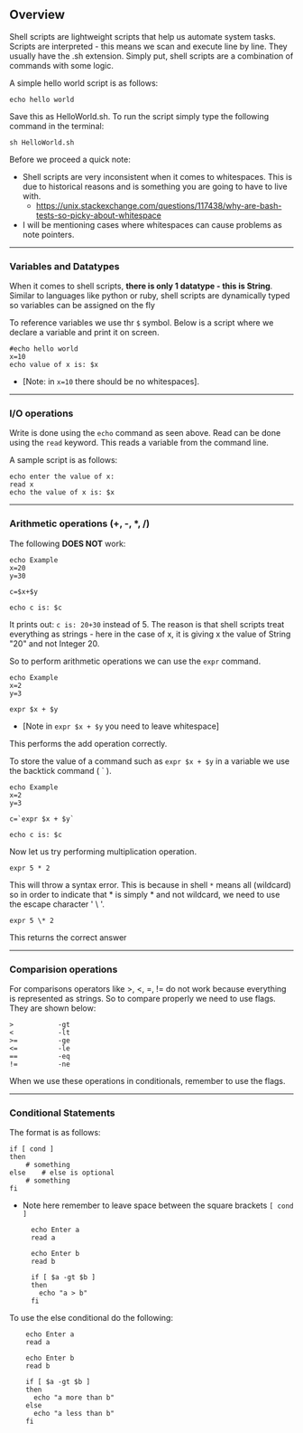 
## Overview

Shell scripts are lightweight scripts that help us automate system tasks. Scripts are interpreted - this means we scan and execute line by line. They usually have the .sh extension. Simply put, shell scripts are a combination of commands with some logic.

A simple hello world script is as follows:

    echo hello world

Save this as HelloWorld.sh. To run the script simply type the following command in the terminal:

    sh HelloWorld.sh

Before we proceed a quick note: 

- Shell scripts are very inconsistent when it comes to whitespaces. This is due to historical reasons and is something you are going to have to live with. 
    - https://unix.stackexchange.com/questions/117438/why-are-bash-tests-so-picky-about-whitespace
- I will be mentioning cases where whitespaces can cause problems as note pointers.

----------------------------------

### Variables and Datatypes

When it comes to shell scripts, **there is only 1 datatype - this is String**. Similar to languages like python or ruby, shell scripts are dynamically typed so variables can be assigned on the fly 

To reference variables we use thr ```$``` symbol. Below is a script where we declare a variable and print it on screen.

    #echo hello world
    x=10
    echo value of x is: $x

- [Note: in ```x=10``` there should be no whitespaces]. 

----------------------------------

### I/O operations

Write is done using the ```echo``` command as seen above.
Read can be done using the ```read``` keyword. This reads a variable from the command line.

A sample script is as follows:

    echo enter the value of x:
    read x
    echo the value of x is: $x

----------------------------------

### Arithmetic operations (+, -, *, /)

The following **DOES NOT** work:

    echo Example
    x=20
    y=30

    c=$x+$y

    echo c is: $c

It prints out: ```c is: 20+30``` instead of 5. The reason is that shell scripts treat everything as strings - here in the case of x, it is giving x the value of String "20" and not Integer 20.

So to perform arithmetic operations we can use the ```expr``` command. 

    echo Example
    x=2
    y=3

    expr $x + $y

- [Note in ```expr $x + $y``` you need to leave whitespace]

This performs the add operation correctly.

To store the value of a command such as ```expr $x + $y``` in a variable we use the backtick command ( ` ).

    echo Example
    x=2
    y=3

    c=`expr $x + $y`

    echo c is: $c

Now let us try performing multiplication operation.
        
    expr 5 * 2

This will throw a syntax error. This is because in shell ```*``` means all (wildcard) so in order to indicate that * is simply * and not wildcard, we need to use the escape character ' \ '.

    expr 5 \* 2
    
This returns the correct answer

----------------------------------

### Comparision operations

For comparisons operators like >, <, =, != do not work because everything is represented as strings. So to compare properly we need to use flags. They are shown below:


    >           -gt
    <           -lt
    >=          -ge
    <=          -le
    ==          -eq
    !=          -ne

When we use these operations in conditionals, remember to use the flags.

----------------------------------

### Conditional Statements

The format is as follows:

    if [ cond ]
    then
        # something
    else    # else is optional
        # something 
    fi

- Note here remember to leave space between the square brackets ```[ cond ]```

        echo Enter a
        read a

        echo Enter b
        read b

        if [ $a -gt $b ]
        then
          echo "a > b"
        fi

To use the else conditional do the following:

        echo Enter a
        read a

        echo Enter b
        read b

        if [ $a -gt $b ]
        then
          echo "a more than b"
        else
          echo "a less than b"
        fi

